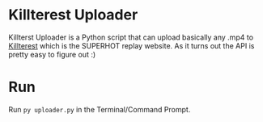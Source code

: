 # Killterest Uploader
Killterst Uploader is a Python script that can upload basically any .mp4 to [Killterest](https://killterst.com) which is the SUPERHOT replay website. As it turns out the API is pretty easy to figure out :)
# Run
Run ```py uploader.py```  in the Terminal/Command Prompt.